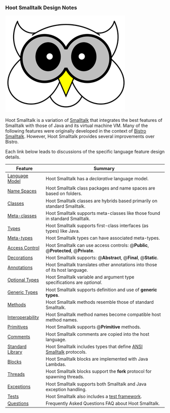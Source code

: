 ### Hoot Smalltalk Design Notes

![Hoot Owl][logo]

Hoot Smalltalk is a variation of [Smalltalk][smalltalk] that integrates the best features of Smalltalk
with those of Java and its virtual machine VM.
Many of the following features were originally developed in the context of [Bistro Smalltalk][bistro].
However, Hoot Smalltalk provides several improvements over Bistro.

Each link below leads to discussions of the specific language feature design details.

| **Feature** | **Summary** |
| ----------- | ----------- |
| [Language Model][model]    | Hoot Smalltalk has a _declarative_ language model. |
| [Name Spaces][spaces]      | Hoot Smalltalk class packages and name spaces are based on folders. |
| [Classes][classes]         | Hoot Smalltalk classes are hybrids based primarily on standard Smalltalk. |
| [Meta-classes][classes]    | Hoot Smalltalk supports meta-classes like those found in standard Smalltalk. |
| [Types][types]             | Hoot Smalltalk supports first-class interfaces (as types) like Java. |
| [Meta-types][types]        | Hoot Smalltalk types can have associated meta-types. |
| [Access Control][access]   | Hoot Smalltalk can use access controls: @**Public**, @**Protected**, @**Private**. |
| [Decorations][decor]       | Hoot Smalltalk supports: @**Abstract**, @**Final**,   @**Static**. |
| [Annotations][notes]       | Hoot Smalltalk translates other annotations into those of its host language. |
| [Optional Types][optional] | Hoot Smalltalk variable and argument type specifications are _optional_. |
| [Generic Types][generics]  | Hoot Smalltalk supports definition and use of **generic types**. |
| [Methods][methods]         | Hoot Smalltalk methods resemble those of standard Smalltalk. |
| [Interoperability][xop]    | Hoot Smalltalk method names become compatible host method names. |
| [Primitives][prims]        | Hoot Smalltalk supports @**Primitive** methods. |
| [Comments][comments]       | Hoot Smalltalk comments are copied into the host language. |
| [Standard Library][lib]    | Hoot Smalltalk includes types that define [ANSI Smalltalk][st-ansi] protocols. |
| [Blocks][blocks]           | Hoot Smalltalk blocks are implemented with Java Lambdas. |
| [Threads][threads]         | Hoot Smalltalk blocks support the **fork** protocol for spawning threads. |
| [Exceptions][except]       | Hoot Smalltalk supports both Smalltalk and Java exception handling. |
| [Tests][tests]             | Hoot Smalltalk also includes a [test framework][tests]. |
| [Questions][faq]           | Frequently Asked Questions FAQ about Hoot Smalltalk. |

[logo]: hoot-owl.svg "Hoot Owl"

[bistro]: https://bitbucket.org/nik_boyd/bistro-smalltalk/ "Bistro"
[smalltalk]: https://en.wikipedia.org/wiki/Smalltalk "Smalltalk"
[st-ansi]: https://web.archive.org/web/20060216073334/http://www.smalltalk.org/versions/ANSIStandardSmalltalk.html

[model]: model.md#language-model "Language Model"
[spaces]: libs.md#name-spaces "Name Spaces"
[classes]: libs.md#classes-and-metaclasses "Classes"
[types]: libs.md#types-and-metatypes "Types"
[access]: notes.md#access-controls "Access Controls"
[notes]: notes.md#annotations "Annotations"
[decor]: notes.md#decorations "Decorations"
[optional]: notes.md#optional-types "Optional Types"
[generics]: notes.md#generic-types "Generics"
[methods]: methods.md#methods "Methods"
[comments]: methods.md#comments "Comments"
[xop]: methods.md#interoperability "Interoperability"
[prims]: methods.md#primitive-methods "Primitives"
[blocks]: blocks.md#blocks "Blocks"
[except]: exceptions.md#exceptions "Exceptions"
[faq]: faq.md#frequently-asked-questions "Questions"
[usage]: usage.md#hoot-compiler-usage "Usage"
[threads]: blocks.md#threads "Threads"
[tests]: tests.md#test-framework "Tests"
[hoot-dotnet]: dotnet.md#running-hoot-smalltalk-on-net "Dot Net"
[lib]: libs-smalltalk/README.md#hoot-smalltalk-type-library

